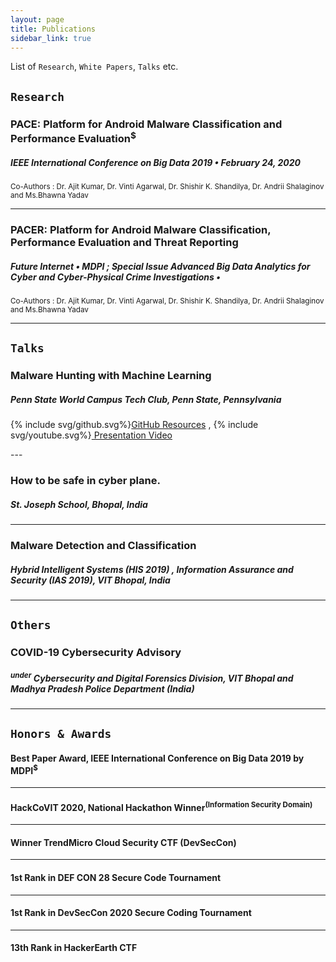 ```yaml
---
layout: page
title: Publications 
sidebar_link: true
---
```


List of `Research`, `White Papers`, `Talks` etc.

## `Research`

### PACE: Platform for Android Malware Classification and Performance Evaluation<sup>$</sup>
##### IEEE International Conference on Big Data 2019 &bull; February 24, 2020

<sup>Co-Authors : Dr. Ajit Kumar, Dr. Vinti Agarwal, Dr. Shishir K. Shandilya, Dr. Andrii Shalaginov and Ms.Bhawna Yadav</sup>

----

### PACER: Platform for Android Malware Classification, Performance Evaluation and Threat Reporting
##### Future Internet &bull; MDPI ; Special Issue Advanced Big Data Analytics for Cyber and Cyber-Physical Crime Investigations &bull; 
<sup>Co-Authors : Dr. Ajit Kumar, Dr. Vinti Agarwal, Dr. Shishir K. Shandilya, Dr. Andrii Shalaginov and Ms.Bhawna Yadav</sup>


----

## `Talks`

### Malware Hunting with Machine Learning
##### Penn State World Campus Tech Club, Penn State, Pennsylvania
<p>{% include svg/github.svg%}<a href="https://github.com/Saket-Upadhyay/PennStateTalk2020">GitHub Resources</a> , {% include svg/youtube.svg%}<a href="https://www.youtube.com/watch?v=1FqDsTxrIdg"> Presentation Video</a></p>
---

### How to be safe in cyber plane.
##### St. Joseph School, Bhopal, India

---

### Malware Detection and Classification
##### Hybrid Intelligent Systems (HIS 2019) , Information Assurance and Security (IAS 2019), VIT Bhopal, India


----


## `Others`

### COVID-19 Cybersecurity Advisory
##### <sup>under</sup> Cybersecurity and Digital Forensics Division, VIT Bhopal and Madhya Pradesh Police Department (India)
---

## `Honors & Awards`

#### Best Paper Award, IEEE International Conference on Big Data 2019 by MDPI<sup>$</sup>
---
#### HackCoVIT 2020, National Hackathon Winner<sup>(Information Security Domain)</sup>
---
#### Winner TrendMicro Cloud Security CTF (DevSecCon)
---
#### 1st Rank in DEF CON 28 Secure Code Tournament
---
#### 1st Rank in DevSecCon 2020 Secure Coding Tournament
---
#### 13th Rank in HackerEarth CTF





<!-- #### Badges
![HackTheBox Badge](https://www.hackthebox.eu/badge/image/125090 "HackTheBox Rank") -->
